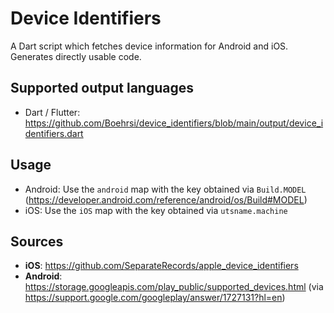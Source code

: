 # Device Identifiers

A Dart script which fetches device information for Android and iOS. Generates directly usable code. 

## Supported output languages

- Dart / Flutter: https://github.com/Boehrsi/device_identifiers/blob/main/output/device_identifiers.dart

## Usage
- Android: Use the `android` map with the key obtained via `Build.MODEL` (https://developer.android.com/reference/android/os/Build#MODEL)
- iOS: Use the `iOS` map with the key obtained via `utsname.machine`

## Sources

- **iOS**: https://github.com/SeparateRecords/apple_device_identifiers
- **Android**: https://storage.googleapis.com/play_public/supported_devices.html (via https://support.google.com/googleplay/answer/1727131?hl=en)
